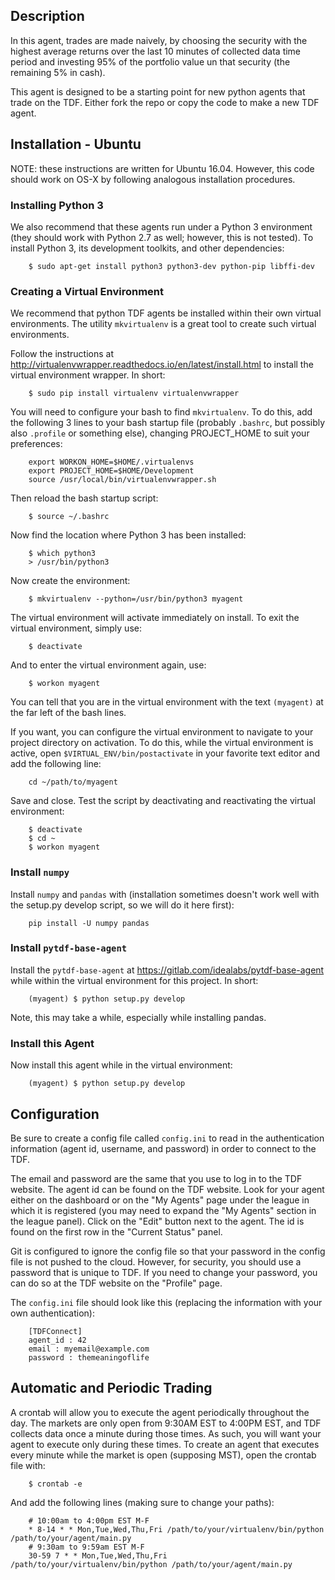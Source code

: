 ## Description ##

In this agent, trades are made naively, by choosing the security with the
highest average returns over the last 10 minutes of collected data time period
and investing 95% of the portfolio value un that security (the remaining 5% in
cash).

This agent is designed to be a starting point for new python agents that trade
on the TDF. Either fork the repo or copy the code to make a new TDF agent.

## Installation - Ubuntu

NOTE: these instructions are written for Ubuntu 16.04. However, this code should
work on OS-X by following analogous installation procedures.

### Installing Python 3 ###

We also recommend that these agents run under a Python 3 environment (they
should work with Python 2.7 as well; however, this is not tested). To install
Python 3, its development toolkits, and other dependencies:

        $ sudo apt-get install python3 python3-dev python-pip libffi-dev

### Creating a Virtual Environment ###

We recommend that python TDF agents be installed within their own virtual
environments. The utility `mkvirtualenv` is a great tool to create such
virtual environments.

Follow the instructions at
<http://virtualenvwrapper.readthedocs.io/en/latest/install.html> to install the
virtual environment wrapper. In short:

        $ sudo pip install virtualenv virtualenvwrapper

You will need to configure your bash to find `mkvirtualenv`. To do this, add
the following 3 lines to your bash startup file (probably `.bashrc`, but
possibly also `.profile` or something else), changing PROJECT_HOME to suit
your preferences:

        export WORKON_HOME=$HOME/.virtualenvs
        export PROJECT_HOME=$HOME/Development
        source /usr/local/bin/virtualenvwrapper.sh

Then reload the bash startup script:

        $ source ~/.bashrc

Now find the location where Python 3 has been installed:

        $ which python3
        > /usr/bin/python3

Now create the environment:

        $ mkvirtualenv --python=/usr/bin/python3 myagent

The virtual environment will activate immediately on install. To exit the
virtual environment, simply use:

        $ deactivate

And to enter the virtual environment again, use:

        $ workon myagent

You can tell that you are in the virtual environment with the text `(myagent)`
at the far left of the bash lines.

If you want, you can configure the virtual environment to navigate to your
project directory on activation. To do this, while the virtual environment is
active, open `$VIRTUAL_ENV/bin/postactivate` in your favorite text editor and
add the following line:

        cd ~/path/to/myagent

Save and close. Test the script by deactivating and reactivating the virtual
environment:

        $ deactivate
        $ cd ~
        $ workon myagent

### Install `numpy`

Install `numpy` and `pandas` with (installation sometimes doesn't work well
with the setup.py develop script, so we will do it here first):

        pip install -U numpy pandas

### Install `pytdf-base-agent`

Install the `pytdf-base-agent` at <https://gitlab.com/idealabs/pytdf-base-agent>
while within the virtual environment for this project. In short:

        (myagent) $ python setup.py develop

Note, this may take a while, especially while installing pandas.

### Install this Agent

Now install this agent while in the virtual environment:

        (myagent) $ python setup.py develop

## Configuration

Be sure to create a config file called `config.ini` to read in the
authentication information (agent id, username, and password) in order to
connect to the TDF.

The email and password are the same that you use to log in to the TDF
website. The agent id can be found on the TDF website. Look for your agent
either on the dashboard or on the "My Agents" page under the league in which
it is registered (you may need to expand the "My Agents" section in the
league panel). Click on the "Edit" button next to the agent. The id is found
on the first row in the "Current Status" panel.

Git is configured to ignore the config file so that your password in the config
file is not pushed to the cloud. However, for security, you should use a
password that is unique to TDF. If you need to change your password, you can
do so at the TDF website on the "Profile" page.

The `config.ini` file should look like this (replacing the information with
your own authentication):

        [TDFConnect]
        agent_id : 42
        email : myemail@example.com
        password : themeaningoflife

## Automatic and Periodic Trading

A crontab will allow you to execute the agent periodically throughout the day.
The markets are only open from 9:30AM EST to 4:00PM EST, and TDF collects data
once a minute during those times. As such, you will want your agent to execute
only during these times. To create an agent that executes every minute while
the market is open (supposing MST), open the crontab file with:

        $ crontab -e

And add the following lines (making sure to change your paths):

        # 10:00am to 4:00pm EST M-F
        * 8-14 * * Mon,Tue,Wed,Thu,Fri /path/to/your/virtualenv/bin/python /path/to/your/agent/main.py
        # 9:30am to 9:59am EST M-F
        30-59 7 * * Mon,Tue,Wed,Thu,Fri /path/to/your/virtualenv/bin/python /path/to/your/agent/main.py
